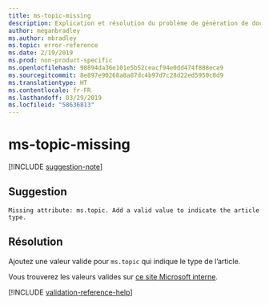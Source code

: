 ```yaml
---
title: ms-topic-missing
description: Explication et résolution du problème de génération de documents ms-topic-missing
author: meganbradley
ms.author: mbradley
ms.topic: error-reference
ms.date: 2/19/2019
ms.prod: non-product-specific
ms.openlocfilehash: 98894da36e101e5b52ceacf94e0dd474f888eca9
ms.sourcegitcommit: 8e897e90268a8a87dc4b97d7c28d22ed5950c8d9
ms.translationtype: HT
ms.contentlocale: fr-FR
ms.lasthandoff: 03/29/2019
ms.locfileid: "58636813"
---
```

# <a name="ms-topic-missing"></a>ms-topic-missing

[!INCLUDE [suggestion-note](includes/suggestion-note.md)]

## <a name="suggestion"></a>Suggestion

`Missing attribute: ms.topic. Add a valid value to indicate the article type.`

## <a name="resolution"></a>Résolution

Ajoutez une valeur valide pour `ms.topic` qui indique le type de l’article.

Vous trouverez les valeurs valides sur [ce site Microsoft interne](https://docsmetadatatool.azurewebsites.net/allowlists).

<!--make sure to add this file to your includes folder and verify the path-->
[!INCLUDE [validation-reference-help](includes/validation-reference-help.md)]